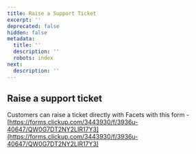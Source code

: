 ```yaml
---
title: Raise a Support Ticket
excerpt: ''
deprecated: false
hidden: false
metadata:
  title: ''
  description: ''
  robots: index
next:
  description: ''
---
```

## Raise a support ticket

Customers can raise a ticket directly with Facets with this form - [https://forms.clickup.com/3443930/f/3936u-40647/QW0G7DT2NY2LIR17Y3](https://forms.clickup.com/3443930/f/3936u-40647/QW0G7DT2NY2LIR17Y3)
